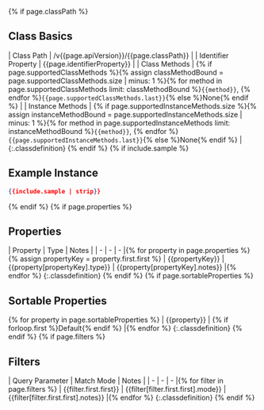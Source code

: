 {% if page.classPath %}
## Class Basics

| Class Path | /v{{page.apiVersion}}/{{page.classPath}} |
| Identifier Property | {{page.identifierProperty}} |
| Class Methods | {% if page.supportedClassMethods %}{% assign classMethodBound = page.supportedClassMethods.size | minus: 1 %}{% for method in page.supportedClassMethods limit: classMethodBound %}`{{method}}`, {% endfor %}`{{page.supportedClassMethods.last}}`{% else %}None{% endif %} |
| Instance Methods | {% if page.supportedInstanceMethods.size %}{% assign instanceMethodBound = page.supportedInstanceMethods.size | minus: 1 %}{% for method in page.supportedInstanceMethods limit: instanceMethodBound %}`{{method}}`, {% endfor %}`{{page.supportedInstanceMethods.last}}`{% else %}None{% endif %} |
{:.classdefinition}
{% endif %}
{% if include.sample %}
## Example Instance

```json
{{include.sample | strip}}
```
{% endif %}
{% if page.properties %}
## Properties

| Property | Type | Notes |
| - | - | - |{% for property in page.properties %}{% assign propertyKey = property.first.first %}
| {{propertyKey}} | {{property[propertyKey].type}} | {{property[propertyKey].notes}} |{% endfor %}
{:.classdefinition}
{% endif %}
{% if page.sortableProperties %}
## Sortable Properties

{% for property in page.sortableProperties %}
| {{property}} | {% if forloop.first %}Default{% endif %} |{% endfor %}
{:.classdefinition}
{% endif %}
{% if page.filters %}
## Filters

| Query Parameter | Match Mode | Notes |
| - | - | - |{% for filter in page.filters %}
| {{filter.first.first}} | {{filter[filter.first.first].mode}} | {{filter[filter.first.first].notes}} |{% endfor %}
{:.classdefinition}
{% endif %}